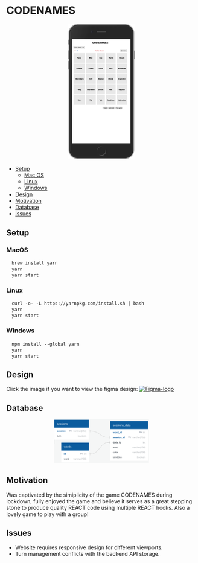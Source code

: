 # CODENAMES

[<p align="center"><img src="https://github.com/moj124/codeNames/blob/main/public/media/codenames.png" width="35%"><p>](https://codethatname.netlify.app/)
    
- [Setup](#setup)
  - [Mac OS](#macos)
  - [Linux](#linux)
  - [Windows](#windows)
- [Design](#design)
- [Motivation](#motivation)
- [Database](#database)
- [Issues](#issues)
  
## Setup

### MacOS
```
  brew install yarn
  yarn
  yarn start
```

### Linux
```
  curl -o- -L https://yarnpkg.com/install.sh | bash 
  yarn
  yarn start
```

### Windows
```
  npm install --global yarn
  yarn
  yarn start
```

## Design    
  Click the image if you want to view the figma design:
  [<img width="128" alt="Figma-logo" src="https://upload.wikimedia.org/wikipedia/commons/thumb/3/33/Figma-logo.svg/256px-Figma-logo.svg.png">](https://www.figma.com/file/hnKMmBN4bY7sR7eeuLC8Yz/Codenames?node-id=0%3A1)

## Database
<p align="center"><img src="https://github.com/moj124/codeNames/blob/main/public/media/codenames_database.png" width="50%"><p>

## Motivation
  
  Was captivated by the simiplicity of the game CODENAMES during lockdown, fully enjoyed the game and believe it serves as a great stepping stone to produce quality REACT code using multiple REACT hooks. Also a lovely game to play with a group!
  
## Issues
  - Website requires responsive design for different viewports.
  - Turn management conflicts with the backend API storage.
